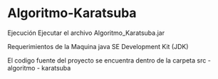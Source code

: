 Algoritmo-Karatsuba
===================

Ejecución
Ejecutar el archivo Algoritmo_Karatsuba.jar

Requerimientos de la Maquina
java SE Development Kit (JDK)

El codigo fuente del proyecto se encuentra dentro de la carpeta 
src - algoritmo - karatsuba
